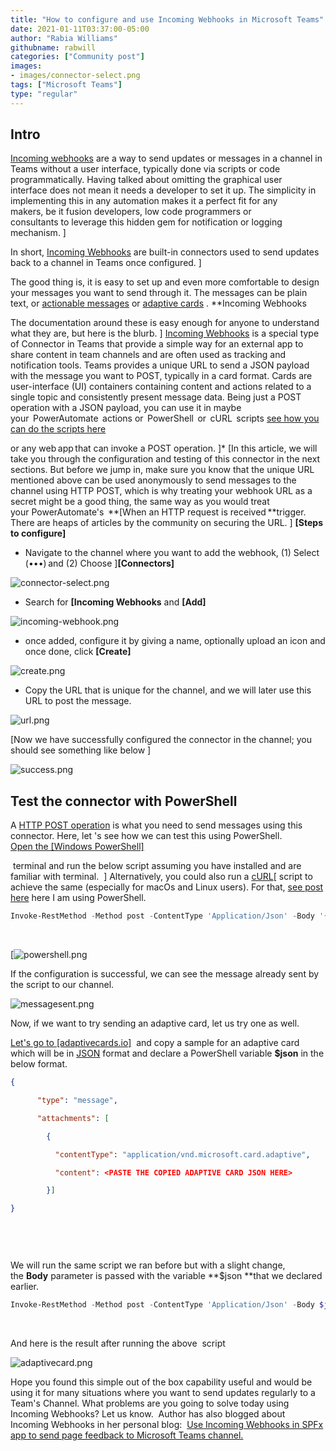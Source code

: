 ```yaml
---
title: "How to configure and use Incoming Webhooks in Microsoft Teams"
date: 2021-01-11T03:37:00-05:00
author: "Rabia Williams"
githubname: rabwill
categories: ["Community post"]
images:
- images/connector-select.png
tags: ["Microsoft Teams"]
type: "regular"
---
```


## Intro

[Incoming webhooks](https://learn.microsoft.com/microsoftteams/platform/webhooks-and-connectors/how-to/add-incoming-webhook?WT.mc_id=m365-12509-rwilliams) are a way to send updates or messages in a channel in Teams
without a user interface,
typically done via scripts or code
programmatically. Having talked about omitting the
graphical user interface does not mean it needs a
developer to set it up. The simplicity in
implementing this in any automation makes it a perfect fit for any
makers, be it
fusion developers, low code
programmers or
consultants to leverage this
hidden gem for notification or logging
mechanism. ]

In short, [Incoming
Webhooks](https://learn.microsoft.com/microsoftteams/platform/webhooks-and-connectors/how-to/add-incoming-webhook?WT.mc_id=m365-11878-rwilliams) are
built-in connectors used to send updates back to a channel in Teams once
configured. ]

The good thing is, it is easy to set up and even
more comfortable to design your
messages you want to send through it. The messages can be plain text, or
[actionable
messages](https://learn.microsoft.com/outlook/actionable-messages/?WT.mc_id=m365-11878-rwilliams)
or [adaptive
cards](https://learn.microsoft.com/adaptive-cards/authoring-cards/getting-started?WT.mc_id=m365-11878-rwilliams) .
**Incoming
Webhooks

The documentation around
these is easy enough for anyone to
understand what they are, but here
is
the blurb. ]
[Incoming
Webhooks](https://learn.microsoft.com/microsoftteams/platform/webhooks-and-connectors/how-to/add-incoming-webhook?WT.mc_id=m365-12509-rwilliams)
is a special type of Connector in
Teams
that provide a
simple way for an external app to share content in
team channels and are often used as tracking and notification tools.
Teams provides a
unique URL to send
a JSON payload with the
message you want
to POST, typically in a card
format. Cards are user-interface (UI)
containers containing content and
actions related to a single topic and consistently present message
data. Being
just a POST operation with a JSON payload, you can use it
in maybe
your  PowerAutomate 
actions or  PowerShell  or  cURL 
scripts [see how you can do the scripts
here](https://learn.microsoft.com/microsoftteams/platform/webhooks-and-connectors/how-to/connectors-using?WT.mc_id=m365-11878-rwilliams)

or any web app that can invoke a POST
operation. ]*
[In this article, we will take you
through the configuration and
testing of this connector in the next
sections. But before we jump in,
make sure you know that the unique URL mentioned above can be used
anonymously to send messages to
the channel
using HTTP POST, which
is why treating your webhook URL as a secret might be a good
thing, the same way as you would
treat
your PowerAutomate's  **[When
an HTTP request is received **trigger. There
are heaps of articles by the
community on securing
the URL. ]
**[Steps to
configure]**

-   Navigate to the channel where you want to add the
    webhook,
    (1) Select
    (•••) and (2)
    Choose ]**[Connectors]**

![connector-select.png](images/connector-select.png)


-  Search
    for **[Incoming
    Webhooks** and **[Add]**



![incoming-webhook.png](images/incoming-webhook.png)

-   once added, configure it by giving a name, optionally upload an
    icon and once
    done, click **[Create]**



![create.png](images/create.png)

-   Copy the URL that is unique for the channel, and
    we will later use this URL to post the
    message. 


![url.png](images/url.png)
 

[Now we have successfully configured the connector in the
channel; you should see something
like
below ]



![success.png](images/success.png)
 

## Test the connector with PowerShell

A [HTTP POST
operation](https://en.wikipedia.org/wiki/POST_(HTTP)) is
what you need to send messages using this connector. Here, let 's see
how we can test this using
PowerShell.
[Open the [Windows PowerShell]](https://learn.microsoft.com/powershell/scripting/windows-powershell/starting-windows-powershell?view=powershell-7.1)

 terminal and
run the below script assuming you
have installed and are familiar
with terminal.  ]
Alternatively, you could also
run a [cURL](https://documentation.matillion.com/docs/2326784)[ script to
achieve the same (especially
for macOs and Linux
users). For
that, [see post
here](https://learn.microsoft.com/microsoftteams/platform/webhooks-and-connectors/how-to/connectors-using#post-a-message-to-the-webhook-using-curl)
here I am using
PowerShell.
 

```powershell
Invoke-RestMethod -Method post -ContentType 'Application/Json' -Body '{"text":"Hello World!"}' -Uri  <URL of the webhook you copied> 
```
 

[![powershell.png](images/powershell.png)

If the
configuration is successful, we
can see the message already sent by the script to our
channel.

![messagesent.png](images/messagesent.png)


Now, if we want to try sending an
adaptive card, let us try one as
well.

[Let's go
to [adaptivecards.io]](https://adaptivecards.io/samples/)  and
copy a sample for an adaptive card which will be in
[JSON](https://techcommunity.microsoft.com/t5/microsoft-365-pnp-blog/introduction-to-json/ba-p/2049369?WT.mc_id=m365-0000-rwilliams)
format and declare
a PowerShell
variable **$json** in the below
format.
 

```json
{ 

      "type": "message", 

      "attachments": [ 

        { 

          "contentType": "application/vnd.microsoft.card.adaptive", 

          "content": <PASTE THE COPIED ADAPTIVE CARD JSON HERE> 

        }] 

} 

 
```
 

We will run the same script we ran before but with a slight change, 
the **Body** parameter
is passed with the
variable **\$json **that we
declared earlier.
 

```powershell
Invoke-RestMethod -Method post -ContentType 'Application/Json' -Body $json   -Uri  <URL of the webhook you copied> 
```
 

And here is the
result after running
the above  script

![adaptivecard.png](images/adaptivecard.png)

Hope you found this simple out of
the box capability useful and
would be using it for many situations where you want to send updates
regularly to a Team's
Channel.
What problems are you going to solve today using Incoming Webhooks? Let
us know. 
Author has also blogged about Incoming Webhooks in her personal
blog:  [Use Incoming Webhooks in SPFx app to send page feedback to
Microsoft Teams
channel.](https://rabiawilliams.com/teams/spfx-teams-incoming-webhooks/)
